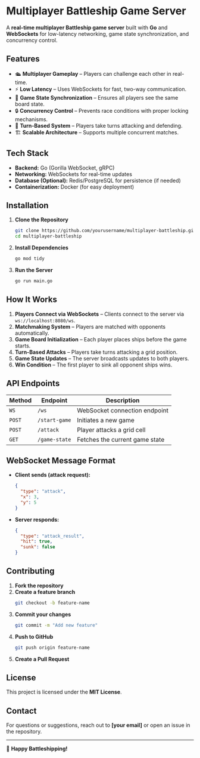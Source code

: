 # Multiplayer Battleship Game Server

A **real-time multiplayer Battleship game server** built with **Go** and **WebSockets** for low-latency networking, game state synchronization, and concurrency control.

## Features

- 🛳 **Multiplayer Gameplay** – Players can challenge each other in real-time.
- ⚡ **Low Latency** – Uses WebSockets for fast, two-way communication.
- 📡 **Game State Synchronization** – Ensures all players see the same board state.
- 🔒 **Concurrency Control** – Prevents race conditions with proper locking mechanisms.
- 🎯 **Turn-Based System** – Players take turns attacking and defending.
- 🏗 **Scalable Architecture** – Supports multiple concurrent matches.

## Tech Stack

- **Backend:** Go (Gorilla WebSocket, gRPC)
- **Networking:** WebSockets for real-time updates
- **Database (Optional):** Redis/PostgreSQL for persistence (if needed)
- **Containerization:** Docker (for easy deployment)

## Installation

1. **Clone the Repository**
   ```sh
   git clone https://github.com/yourusername/multiplayer-battleship.git
   cd multiplayer-battleship
   ```
2. **Install Dependencies**
   ```sh
   go mod tidy
   ```
3. **Run the Server**
   ```sh
   go run main.go
   ```

## How It Works

1. **Players Connect via WebSockets** – Clients connect to the server via `ws://localhost:8080/ws`.
2. **Matchmaking System** – Players are matched with opponents automatically.
3. **Game Board Initialization** – Each player places ships before the game starts.
4. **Turn-Based Attacks** – Players take turns attacking a grid position.
5. **Game State Updates** – The server broadcasts updates to both players.
6. **Win Condition** – The first player to sink all opponent ships wins.

## API Endpoints

| Method | Endpoint      | Description                    |
| ------ | ------------- | ------------------------------ |
| `WS`   | `/ws`         | WebSocket connection endpoint  |
| `POST` | `/start-game` | Initiates a new game           |
| `POST` | `/attack`     | Player attacks a grid cell     |
| `GET`  | `/game-state` | Fetches the current game state |

## WebSocket Message Format

- **Client sends (attack request):**
  ```json
  {
    "type": "attack",
    "x": 3,
    "y": 5
  }
  ```
- **Server responds:**
  ```json
  {
    "type": "attack_result",
    "hit": true,
    "sunk": false
  }
  ```

## Contributing

1. **Fork the repository**
2. **Create a feature branch**
   ```sh
   git checkout -b feature-name
   ```
3. **Commit your changes**
   ```sh
   git commit -m "Add new feature"
   ```
4. **Push to GitHub**
   ```sh
   git push origin feature-name
   ```
5. **Create a Pull Request**

## License

This project is licensed under the **MIT License**.

## Contact

For questions or suggestions, reach out to **[your email]** or open an issue in the repository.

---

🚀 **Happy Battleshipping!**


